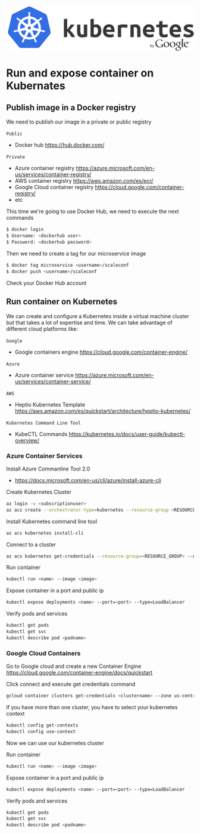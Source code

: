 ![scaleconf-deploying-microservices](kubernetes.png)


# Run and expose container on Kubernates

## Publish image in a Docker registry

We need to publish our image in a private or public registry

`Public`
* Docker hub https://hub.docker.com/

`Private`
* Azure container registry https://azure.microsoft.com/en-us/services/container-registry/
* AWS container registry https://aws.amazon.com/es/ecr/
* Google Cloud container registry https://cloud.google.com/container-registry/
* etc 

This time we're going to use Docker Hub, we need to execute the next commands

```sh
$ docker login
$ Username: <dockerhub user>
$ Password: <dockerhub password>
```

Then we need to create a tag for our microservice image

```sh
$ docker tag microservice <username>/scaleconf
$ docker push <username>/scaleconf
```
Check your Docker Hub account 


## Run container on Kubernetes

We can create and configure a Kubernetes inside a virtual machine cluster but that takes a lot of expertise and time. We can take advantage of different cloud platforms like:  

`Google`
* Google containers engine https://cloud.google.com/container-engine/ 

`Azure`
* Azure container service https://azure.microsoft.com/en-us/services/container-service/

`AWS`
* Heptio Kubernetes Template https://aws.amazon.com/es/quickstart/architecture/heptio-kubernetes/

`Kubernetes Command Line Tool`
* KubeCTL Commands https://kubernetes.io/docs/user-guide/kubectl-overview/


### Azure Container Services

Install Azure Commanline Tool 2.0 
* https://docs.microsoft.com/en-us/cli/azure/install-azure-cli 

Create Kubernetes Cluster 
```sh
az login -u <subscriptionuser>
az acs create --orchestrator-type=kubernetes --resource-group <RESOURCE_GROUP> --name=<CLUSTER_NAME> --dns-prefix=<DNS_PREFIX>
```
Install Kubernetes command line tool
```sh
az acs kubernetes install-cli
```
Connect to a cluster 
```sh
az acs kubernetes get-credentials --resource-group=<RESOURCE_GROUP> --name=<CLUSTER_NAME>
```
Run container 
```sh
kubectl run <name> --image <image>
```
Expose container in a port and public ip  
```sh
kubectl expose deployments <name> --port=<port> --type=LoadBalancer
```
Verify pods and services  
```sh
kubectl get pods
kubectl get svc
kubectl describe pod <podname>
```

### Google Cloud Containers

Go to Google cloud and create a new Container Engine https://cloud.google.com/container-engine/docs/quickstart 

Click connect and execute get credentials command

```sh
gcloud container clusters get-credentials <clustername> --zone us-central1-a --project scaleconf-161302
```
If you have more than one cluster, you have to select your kubernetes context

```sh
kubectl config get-contexts
kubectl config use-context
```
Now we can use our kubernetes cluster

Run container 
```sh
kubectl run <name> --image <image>
```
Expose container in a port and public ip  
```sh
kubectl expose deployments <name> --port=<port> --type=LoadBalancer
```
Verify pods and services  
```sh
kubectl get pods
kubectl get svc
kubectl describe pod <podname>
```




